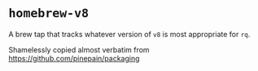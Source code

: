 # `homebrew-v8`

A brew tap that tracks whatever version of `v8` is most appropriate for `rq`.

Shamelessly copied almost verbatim from https://github.com/pinepain/packaging

